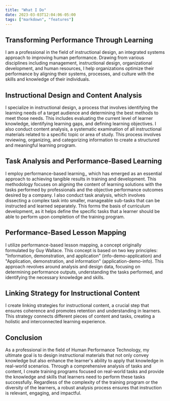 ```yaml
---
title: "What I Do"
date: 2023-03-03T12:04:06-05:00
tags: ["markdown", "features"]
---
```


## Transforming Performance Through Learning

I am a professional in the field of instructional design, an integrated systems approach to improving human performance. Drawing from various disciplines including management, instructional design, organizational development, and human resources, I help organizations optimize their performance by aligning their systems, processes, and culture with the skills and knowledge of their individuals.

## Instructional Design and Content Analysis

I specialize in instructional design, a process that involves identifying the learning needs of a target audience and determining the best methods to meet those needs. This includes evaluating the current level of learner knowledge, identifying learning gaps, and defining learning objectives. I also conduct content analysis, a systematic examination of all instructional materials related to a specific topic or area of study. This process involves reviewing, organizing, and categorizing information to create a structured and meaningful learning program.

## Task Analysis and Performance-Based Learning

I employ performance-based learning,, which has emerged as an essential approach to achieving tangible results in training and development. This methodology focuses on aligning the content of learning solutions with the tasks performed by professionals and the objective performance outcomes desired by a company. I also conduct task analysis, which involves dissecting a complex task into smaller, manageable sub-tasks that can be instructed and learned separately. This forms the basis of curriculum development, as it helps define the specific tasks that a learner should be able to perform upon completion of the training program.

## Performance-Based Lesson Mapping

I utilize performance-based lesson mapping, a concept originally formulated by Guy Wallace. This concept is based on two key principles: "Information, demonstration, and application" (info-demo-application) and "Application, demonstration, and information" (application-demo-info). This approach revolves around analysis and design data, focusing on determining performance outputs, understanding the tasks performed, and identifying the necessary knowledge and skills.

## Linking Strategy for Instructional Content

I create linking strategies for instructional content, a crucial step that ensures coherence and promotes retention and understanding in learners. This strategy connects different pieces of content and tasks, creating a holistic and interconnected learning experience.

## Conclusion

As a professional in the field of Human Performance Technology, my ultimate goal is to design instructional materials that not only convey knowledge but also enhance the learner's ability to apply that knowledge in real-world scenarios. Through a comprehensive analysis of tasks and content, I create training programs focused on real-world tasks and provide the knowledge and skills that learners need to perform these tasks successfully. Regardless of the complexity of the training program or the diversity of the learners, a robust analysis process ensures that instruction is relevant, engaging, and impactful.